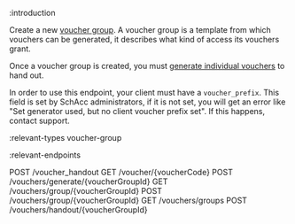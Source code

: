 :introduction

Create a new [voucher group](/types/voucher-group/). A voucher group is a
template from which vouchers can be generated, it describes what kind of access
its vouchers grant.

Once a voucher group is created, you must
[generate individual vouchers](/endpoints/POST/vouchers/generate/{voucherGroupId}/)
to hand out.

In order to use this endpoint, your client must have a `voucher_prefix`. This
field is set by SchAcc administrators, if it is not set, you will get an error
like "Set generator used, but no client voucher prefix set". If this happens,
contact support.

:relevant-types voucher-group

:relevant-endpoints

POST /voucher_handout
GET /voucher/{voucherCode}
POST /vouchers/generate/{voucherGroupId}
GET /vouchers/group/{voucherGroupId}
POST /vouchers/group/{voucherGroupId}
GET /vouchers/groups
POST /vouchers/handout/{voucherGroupId}

